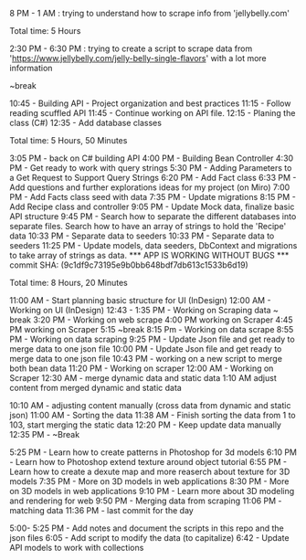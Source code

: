 <!-- NOV 29, 2023 -->
8 PM - 1 AM : trying to understand how to scrape info from 'jellybelly.com'

Total time: 5 Hours

<!-- NOV 30, 2023 --> 
2:30 PM - 6:30 PM : trying to create a script to scrape data from 'https://www.jellybelly.com/jelly-belly-single-flavors' with a lot more information

~break

10:45 - Building API - Project organization and best practices
11:15 - Follow reading scuffled API
11:45 - Continue working on API file.
12:15 - Planing the class (C#)
12:35 - Add database classes

Total time: 5 Hours, 50 Minutes

<!-- Dec 1, 2023 --> 
3:05 PM - back on C# building API
4:00 PM - Building Bean Controller
4:30 PM - Get ready to work with query strings
5:30 PM - Adding Parameters to a Get Request to Support Query Strings
6:20 PM - Add Fact class
6:33 PM - Add questions and further explorations ideas for my project (on Miro)
7:00 PM - Add Facts class seed with data
7:35 PM - Update migrations
8:15 PM - Add Recipe class and controller
9:05 PM - Update Mock data, finalize basic API structure
9:45 PM - Search how to separate the different databases into separate files. Search how to have an array of strings to hold the 'Recipe' data
10:33 PM - Separate data to seeders
10:33 PM - Separate data to seeders
11:25 PM - Update models, data seeders, DbContext and migrations to take array of strings as data.
*** APP IS WORKING WITHOUT BUGS ***
commit SHA: (9c1df9c73195e9b0bb648bdf7db613c1533b6d19)

Total time: 8 Hours, 20 Minutes

<!-- Dec 2, 2023 --> 
11:00 AM - Start planning basic structure for UI (InDesign)
12:00 AM - Working on UI (InDesign)
12:43 - 1:35 PM - Working on Scraping data
~ break
3:20 PM - Working on web scrape
4:00 PM working on Scraper
4:45 PM working on Scraper
5:15 ~break
8:15 Pm - Working on data scrape
8:55 PM - Working on data scraping
9:25 PM - Update Json file and get ready to merge data to one json file
10:00 PM - Update Json file and get ready to merge data to one json file
10:43 PM - working on a new script to merge both bean data
11:20 PM - Working on scraper
12:00 AM - Working on Scraper
12:30 AM - merge dynamic data and static data
1:10 AM adjust content from merged dynamic and static data



<!-- Dec 3, 2023 -->
10:10 AM - adjusting content manually (cross data from dynamic and static json)
11:00 AM - Sorting the data
11:38 AM - Finish sorting the data from 1 to 103, start merging the static data
12:20 PM - Keep update data manually
12:35 PM - ~Break

<!-- Dec 5, 2023 -->
5:25 PM - Learn how to create patterns in Photoshop for 3d models
6:10 PM - Learn how to Photoshop extend texture around object tutorial
6:55 PM - Learn how to create a dexute map and more reaserch about texture for 3D models
7:35 PM - More on 3D models in web applications
8:30 PM - More on 3D models in web applications
9:10 PM - Learn more about 3D modeling and rendering for web
9:50 PM - Merging data from scraping
11:06 PM - matching data
11:36 PM - last commit for the day

<!-- Dec 6, 2023 -->

5:00- 5:25 PM - Add notes and document the scripts in this repo and the json files
6:05 - Add script to modify the data (to capitalize)
6:42 - Update API models to work with collections

